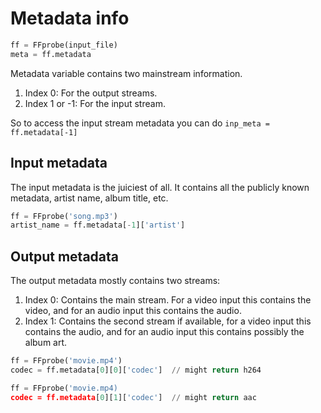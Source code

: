 # Metadata info

```python
ff = FFprobe(input_file)
meta = ff.metadata
```

Metadata variable contains two mainstream information.

1. Index 0: For the output streams.<br/>
2. Index 1 or -1: For the input stream.

So to access the input stream metadata you can do
`inp_meta = ff.metadata[-1]`

## Input metadata
The input metadata is the juiciest of all. It contains all the publicly known metadata, artist name, album title, etc.
```python
ff = FFprobe('song.mp3')
artist_name = ff.metadata[-1]['artist']
```


## Output metadata
The output metadata mostly contains two streams:

1. Index 0: Contains the main stream. For a video input this contains the video, and for an audio input this contains the audio.<br/>
2. Index 1: Contains the second stream if available, for a video input this contains the audio, and for an audio input this contains possibly the album art.

```python
ff = FFprobe('movie.mp4')
codec = ff.metadata[0][0]['codec']  // might return h264
```

```python
ff = FFprobe('movie.mp4)
codec = ff.metadata[0][1]['codec']  // might return aac
```

